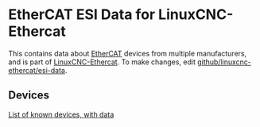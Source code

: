 # EtherCAT ESI Data for LinuxCNC-Ethercat

This contains data about [EtherCAT](http://ethercat.org) devices from multiple manufacturers, and is part of [LinuxCNC-Ethercat](http://github.com/linuxcnc-ethercat/linuxcnc-ethercat).  To make changes, edit [github/linuxcnc-ethercat/esi-data](http://github.com/linuxcnc-ethercat/esi-data).

## Devices

[List of known devices, with data](/esi-data/devices)
